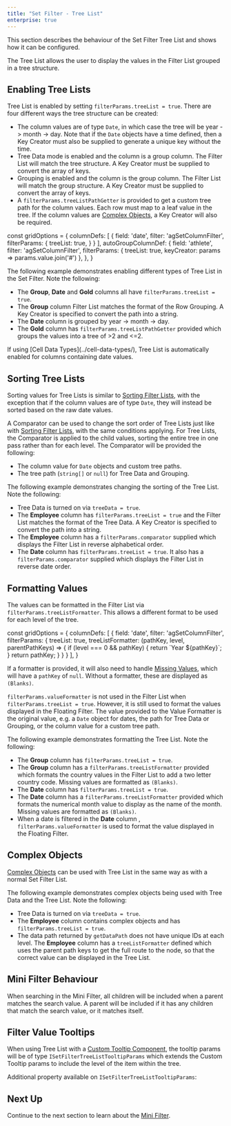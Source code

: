 ```yaml
---
title: "Set Filter - Tree List"
enterprise: true
---
```


This section describes the behaviour of the Set Filter Tree List and shows how it can be configured.

The Tree List allows the user to display the values in the Filter List grouped in a tree structure.

<image-caption src="filter-set-tree-list/resources/set-filter-tree-list.png" alt="Filter Tree List" constrained="true" centered="true" toggledarkmode="true" width="18rem"></image-caption>

## Enabling Tree Lists

Tree List is enabled by setting `filterParams.treeList = true`. There are four different ways the tree structure can be created:
- The column values are of type `Date`, in which case the tree will be year -> month -> day. Note that if the `Date` objects have a time defined, then a Key Creator must also be supplied to generate a unique key without the time.
- Tree Data mode is enabled and the column is a group column. The Filter List will match the tree structure. A Key Creator must be supplied to convert the array of keys.
- Grouping is enabled and the column is the group column. The Filter List will match the group structure. A Key Creator must be supplied to convert the array of keys.
- A `filterParams.treeListPathGetter` is provided to get a custom tree path for the column values. Each row must map to a leaf value in the tree. If the column values are [Complex Objects](/filter-set-filter-list/#complex-objects), a Key Creator will also be required.

<interface-documentation interfaceName='ISetFilterParams' names='["treeListPathGetter","keyCreator"]' config='{"description":""}'></interface-documentation>

<snippet>
const gridOptions = {
    columnDefs: [
        {
            field: 'date',
            filter: 'agSetColumnFilter',
            filterParams: {
                treeList: true,
            }
        }
    ],
    autoGroupColumnDef: {
        field: 'athlete',
        filter: 'agSetColumnFilter',
        filterParams: {
            treeList: true,
            keyCreator: params => params.value.join('#')
        },
    },
}
</snippet>

The following example demonstrates enabling different types of Tree List in the Set Filter. Note the following:

- The **Group**, **Date** and **Gold** columns all have `filterParams.treeList = true`.
- The **Group** column Filter List matches the format of the Row Grouping. A Key Creator is specified to convert the path into a string.
- The **Date** column is grouped by year -> month -> day.
- The **Gold** column has `filterParams.treeListPathGetter` provided which groups the values into a tree of >2 and <=2.

<grid-example title='Filter Tree List' name='filter-tree-list' type='generated' options='{ "enterprise": true, "modules": ["clientside", "setfilter", "menu", "columnpanel", "filterpanel"] }'></grid-example>

<note>
If using [Cell Data Types](../cell-data-types/), Tree List is automatically enabled for columns containing date values.
</note>

## Sorting Tree Lists

Sorting values for Tree Lists is similar to [Sorting Filter Lists](/filter-set-filter-list/#sorting-filter-lists), with the exception that if the column values are of type `Date`, they will instead be sorted based on the raw date values.

A Comparator can be used to change the sort order of Tree Lists just like with [Sorting Filter Lists](/filter-set-filter-list/#sorting-filter-lists), with the same conditions applying. For Tree Lists, the Comparator is applied to the child values, sorting the entire tree in one pass rather than for each level. The Comparator will be provided the following:
- The column value for `Date` objects and custom tree paths.
- The tree path (`string[]` or `null`) for Tree Data and Grouping.

The following example demonstrates changing the sorting of the Tree List. Note the following:

- Tree Data is turned on via `treeData = true`.
- The **Employee** column has `filterParams.treeList = true` and the Filter List matches the format of the Tree Data. A Key Creator is specified to convert the path into a string.
- The **Employee** column has a `filterParams.comparator` supplied which displays the Filter List in reverse alphabetical order.
- The **Date** column has `filterParams.treeList = true`. It also has a `filterParams.comparator` supplied which displays the Filter List in reverse date order.

<grid-example title='Sorting Tree Lists' name='sorting-tree-lists' type='generated' options='{ "enterprise": true, "modules": ["clientside", "setfilter", "menu", "columnpanel", "filterpanel"] }'></grid-example>

## Formatting Values

The values can be formatted in the Filter List via `filterParams.treeListFormatter`. This allows a different format to be used for each level of the tree.

<interface-documentation interfaceName='ISetFilterParams' names='["treeListFormatter"]' config='{"description":""}'></interface-documentation>

<snippet>
const gridOptions = {
    columnDefs: [
        {
            field: 'date',
            filter: 'agSetColumnFilter',
            filterParams: {
                treeList: true,
                treeListFormatter: (pathKey, level, parentPathKeys) => {
                    if (level === 0 && pathKey) {
                        return `Year ${pathKey}`;
                    }
                    return pathKey;
                }
            }
        }
    ],
}
</snippet>

If a formatter is provided, it will also need to handle [Missing Values](/filter-set-filter-list/#missing-values), which will have a `pathKey` of `null`. Without a formatter, these are displayed as `(Blanks)`.

`filterParams.valueFormatter` is not used in the Filter List when `filterParams.treeList = true`. However, it is still used to format the values displayed in the Floating Filter. The value provided to the Value Formatter is the original value, e.g. a `Date` object for dates, the path for Tree Data or Grouping, or the column value for a custom tree path.

The following example demonstrates formatting the Tree List. Note the following:

- The **Group** column has `filterParams.treeList = true`.
- The **Group** column has a `filterParams.treeListFormatter` provided which formats the country values in the Filter List to add a two letter country code. Missing values are formatted as `(Blanks)`.
- The **Date** column has `filterParams.treeList = true`.
- The **Date** column has a `filterParams.treeListFormatter` provided which formats the numerical month value to display as the name of the month. Missing values are formatted as `(Blanks)`.
- When a date is filtered in the **Date** column , `filterParams.valueFormatter` is used to format the value displayed in the Floating Filter.

<grid-example title='Formatting Tree List Values' name='formatting-tree-list-values' type='generated' options='{ "enterprise": true, "modules": ["clientside", "setfilter", "menu", "columnpanel", "filterpanel"] }'></grid-example>

## Complex Objects

[Complex Objects](/filter-set-filter-list/#complex-objects) can be used with Tree List in the same way as with a normal Set Filter List.

The following example demonstrates complex objects being used with Tree Data and the Tree List. Note the following:

- Tree Data is turned on via `treeData = true`.
- The **Employee** column contains complex objects and has `filterParams.treeList = true`.
- The data path returned by `getDataPath` does not have unique IDs at each level. The **Employee** column has a `treeListFormatter` defined which uses the parent path keys to get the full route to the node, so that the correct value can be displayed in the Tree List.

<grid-example title='Tree List Complex Objects' name='tree-list-complex-objects' type='generated' options='{ "enterprise": true, "modules": ["clientside", "setfilter", "menu", "columnpanel", "filterpanel"] }'></grid-example>

## Mini Filter Behaviour

 When searching in the Mini Filter, all children will be included when a parent matches the search value. A parent will be included if it has any children that match the search value, or it matches itself.

## Filter Value Tooltips

When using Tree List with a [Custom Tooltip Component](/component-tooltip/), the tooltip params will be of type `ISetFilterTreeListTooltipParams` which extends the Custom Tooltip params to include the level of the item within the tree.

Additional property available on `ISetFilterTreeListTooltipParams`:

<interface-documentation interfaceName='ISetFilterTreeListTooltipParams' names='["level"]' config='{"description":""}'></interface-documentation>

## Next Up

Continue to the next section to learn about the [Mini Filter](/filter-set-mini-filter/).
